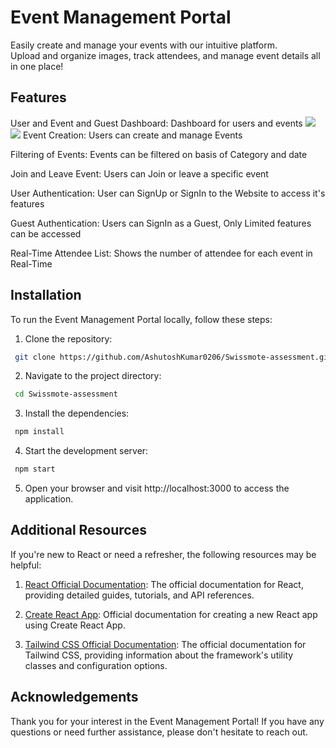 
# Event Management Portal
Easily create and manage your events with our intuitive platform.<br/> 
Upload and organize images, track attendees, and manage event details all in one place!

## Features
User and Event and Guest Dashboard: Dashboard for users and events
<img src="./partials/UserDashboard.png">
<img src="./partials/GuestDashboard.png">
Event Creation: Users can create and manage Events

Filtering of Events: Events can be filtered on basis of Category and date

Join and Leave Event: Users can Join or leave a specific event

User Authentication: User can SignUp or SignIn to the Website to access it's features

Guest Authentication: Users can SignIn as a Guest, Only Limited features can be accessed

Real-Time Attendee List: Shows the number of attendee for each event in Real-Time

## Installation

To run the Event Management Portal locally, follow these steps:

1. Clone the repository:
```bash
 git clone https://github.com/AshutoshKumar0206/Swissmote-assessment.git
```
2. Navigate to the project directory:
```bash
 cd Swissmote-assessment
```
3. Install the dependencies:
```bash
 npm install
```
4. Start the development server:
```bash
 npm start
```
5. Open your browser and visit http://localhost:3000 to access the application.

## Additional Resources

If you're new to React or need a refresher, the following resources may be helpful:

1. [React Official Documentation](https://react.dev/blog/2023/03/16/introducing-react-dev): The official documentation for React, providing detailed guides, tutorials, and API references.

2. [Create React App](https://create-react-app.dev/docs/getting-started/): Official documentation for creating a new React app using Create React App.

3. [Tailwind CSS Official Documentation](https://tailwindcss.com/docs/installation): The official documentation for Tailwind CSS, providing information about the framework's utility classes and configuration options.

## Acknowledgements

Thank you for your interest in the Event Management Portal! If you have any questions or need further assistance, please don't hesitate to reach out.
 
